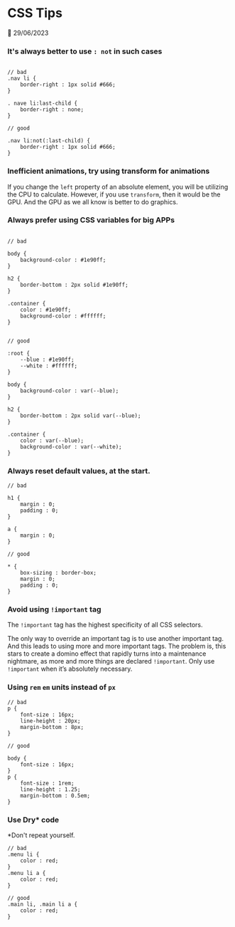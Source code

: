 # CSS Tips

📅 29/06/2023

### It's always better to use `: not` in such cases

```

// bad
.nav li {
    border-right : 1px solid #666;
}

. nave li:last-child {
    border-right : none;
}

// good

.nav li:not(:last-child) {
    border-right : 1px solid #666;
}

```

### Inefficient animations, try using transform for animations

If you change the `left` property of an absolute element, you will be utilizing the CPU to calculate. However, if you use `transform`, then it would be the GPU. And the GPU as we all know is better to do graphics.


### Always prefer using CSS variables for big APPs

```

// bad

body {
    background-color : #1e90ff;
}

h2 {
    border-bottom : 2px solid #1e90ff;
}

.container {
    color : #1e90ff;
    background-color : #ffffff;
}


// good

:root {
    --blue : #1e90ff;
    --white : #ffffff;
}

body {
    background-color : var(--blue);
}

h2 {
    border-bottom : 2px solid var(--blue);
}

.container {
    color : var(--blue);
    background-color : var(--white);
}

```

### Always reset default values, at the start.

```
// bad

h1 {
    margin : 0;
    padding : 0;
}

a {
    margin : 0;
}

// good 

* {
    box-sizing : border-box;
    margin : 0;
    padding : 0;
}

```

### Avoid using `!important` tag

The `!important` tag has the highest specificity of all CSS selectors.

The only way to override an important tag is to use another important tag. And this leads to using more and more important tags.
The problem is, this stars to create a domino effect that rapidly turns into a maintenance nightmare, as more and more things are declared `!important`.
Only use `!important` when it’s absolutely necessary.


### Using `rem` `em` units instead of `px`

```
// bad
p {
    font-size : 16px;
    line-height : 20px;
    margin-bottom : 8px;
}

// good

body {
    font-size : 16px;
}
p {
    font-size : 1rem;
    line-height : 1.25;
    margin-bottom : 0.5em;
}

```

### Use Dry* code
*Don't repeat yourself.

```
// bad
.menu li {
    color : red;
}
.menu li a {
    color : red;
}

// good
.main li, .main li a {
    color : red;
}

```


















